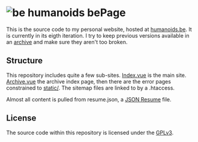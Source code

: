 # ![be](src/favicon.png) humanoids bePage

This is the source code to my personal website, hosted at [humanoids.be](https://humanoids.be). It is currently in its eigth iteration. I try to keep previous versions available in an [archive](https://humanoids.be/archive) and make sure they aren't too broken.

## Structure

This repository includes quite a few sub-sites. [Index.vue](src/pages/Index.vue) is the main site. [Archive.vue](src/pages/Archive.vue) the archive index page, then there are the error pages constrained to [static/](static). The sitemap files are linked to by a .htaccess.

Almost all content is pulled from resume.json, a [JSON Resume](https://jsonresume.org/) file.

## License

The source code within this repository is licensed under the [GPLv3](LICENSE).

